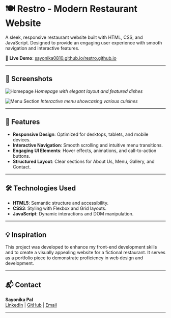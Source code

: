 # 🍽️ Restro - Modern Restaurant Website

A sleek, responsive restaurant website built with HTML, CSS, and JavaScript. Designed to provide an engaging user experience with smooth navigation and interactive features.

🔗 **Live Demo**: [sayonika0810.github.io/restro.github.io](https://sayonika0810.github.io/restro.github.io/)

---

## 📸 Screenshots

![Homepage](https://user-images.githubusercontent.com/yourusername/restro-homepage.png)
*Homepage with elegant layout and featured dishes*

![Menu Section](https://user-images.githubusercontent.com/yourusername/restro-menu.png)
*Interactive menu showcasing various cuisines*

---

## 🚀 Features

- **Responsive Design**: Optimized for desktops, tablets, and mobile devices.
- **Interactive Navigation**: Smooth scrolling and intuitive menu transitions.
- **Engaging UI Elements**: Hover effects, animations, and call-to-action buttons.
- **Structured Layout**: Clear sections for About Us, Menu, Gallery, and Contact.

---

## 🛠️ Technologies Used

- **HTML5**: Semantic structure and accessibility.
- **CSS3**: Styling with Flexbox and Grid layouts.
- **JavaScript**: Dynamic interactions and DOM manipulation.

---

## 💡 Inspiration

This project was developed to enhance my front-end development skills and to create a visually appealing website for a fictional restaurant. It serves as a portfolio piece to demonstrate proficiency in web design and development.

---

## 📬 Contact

**Sayonika Pal**  
[LinkedIn](https://www.linkedin.com/in/sayonikapal/) | [GitHub](https://github.com/sayonika0810) | [Email](mailto:sayonikapal@example.com)

---



